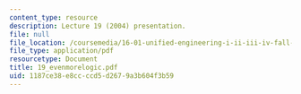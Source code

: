 ```yaml
---
content_type: resource
description: Lecture 19 (2004) presentation.
file: null
file_location: /coursemedia/16-01-unified-engineering-i-ii-iii-iv-fall-2005-spring-2006/1187ce38e8ccccd5d2679a3b604f3b59_19_evenmorelogic.pdf
file_type: application/pdf
resourcetype: Document
title: 19_evenmorelogic.pdf
uid: 1187ce38-e8cc-ccd5-d267-9a3b604f3b59
---
```

